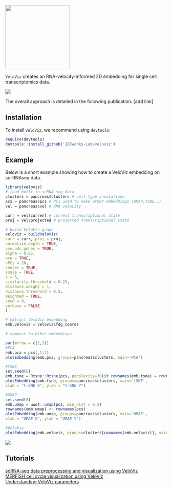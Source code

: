 
<!-- badges: start -->
<!-- badges: end -->

<a href="https://jef.works/veloviz/"><img src="https://github.com/JEFworks/veloviz/blob/package/docs/img/logo_final.png" width="200"/></a>


`VeloViz` creates an RNA-velocity-informed 2D embedding for single cell transcriptomics data.

![](https://github.com/JEFworks/veloviz/blob/package/docs/img/readme_schematic.png)

The overall approach is detailed in the following publication: [add link]

## Installation

To install `VeloViz`, we recommend using `devtools`:

``` r
require(devtools)
devtools::install_github('JEFworks-Lab/veloviz')
```

## Example

Below is a short example showing how to create a VeloViz embedding on sc-RNAseq data.   

``` r
library(veloviz)
# load built in scRNA-seq data
clusters = pancreas$clusters # cell type annotations
pcs = pancreas$pcs # PCs used to make other embeddings (UMAP,tSNE..)
vel = pancreas$vel # RNA velocity

curr = vel$current # current transcriptional state
proj = vel$projected # projected transcriptional state

# build VeloViz graph
veloviz = buildVeloviz(
curr = curr, proj = proj,
normalize.depth = TRUE,
use.ods.genes = TRUE,
alpha = 0.05,
pca = TRUE,
nPCs = 20,
center = TRUE,
scale = TRUE,
k = 5,
similarity.threshold = 0.25,
distance.weight = 1,
distance.threshold = 0.5,
weighted = TRUE,
seed = 0,
verbose = FALSE
)

# extract VeloViz embedding
emb.veloviz = veloviz$fdg_coords

# compare to other embeddings

par(mfrow = c(2,2))
#PCA
emb.pca = pcs[,1:2]
plotEmbedding(emb.pca, groups=pancreas$clusters, main='PCA')

#tSNE
set.seed(0)
emb.tsne = Rtsne::Rtsne(pcs, perplexity=30)$Y rownames(emb.tsne) = rownames(pcs)
plotEmbedding(emb.tsne, groups=pancreas$clusters, main='tSNE',
xlab = "t-SNE X", ylab = "t-SNE Y")

#UMAP
set.seed(0)
emb.umap = uwot::umap(pcs, min_dist = 0.5)
rownames(emb.umap) <- rownames(pcs)
plotEmbedding(emb.umap, groups=pancreas$clusters, main='UMAP',
xlab = "UMAP X", ylab = "UMAP Y")

#VeloViz
plotEmbedding(emb.veloviz, groups=clusters[rownames(emb.veloviz)], main='veloviz')

```
![](https://github.com/JEFworks/veloviz/blob/package/docs/img/readme_example.png)

## Tutorials
[scRNA-seq data preprocessing and visualization using VeloViz](https://github.com/JEFworks/veloviz/blob/package/docs/pancreas.md)  
[MERFISH cell cycle visualization using VeloViz](https://github.com/JEFworks/veloviz/blob/package/docs/merfish.md)  
[Understanding VeloViz parameters](https://github.com/JEFworks/veloviz/blob/package/docs/simulation.md)
